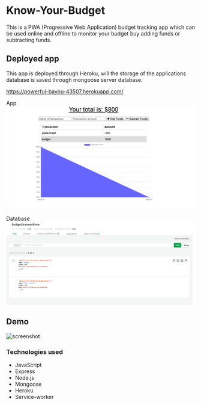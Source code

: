 # Know-Your-Budget
This is a PWA (Progressive Web Application) budget tracking  app which can be used online and offline to monitor your budget buy adding funds or subtracting funds. 

## Deployed app
This app is deployed through Heroku, will the storage of the applications database is saved through mongoose server database.

https://powerful-bayou-43507.herokuapp.com/

 App
![screenshot](./readmeAssets/display.png)

Database
![screenshot](./readmeAssets/database.png)


## Demo 


![screenshot](./readmeAssets/Budgetdemo.gif)

### Technologies used 
- JavaScript 
- Express
- Node.js
- Mongoose
- Heroku
- Service-worker